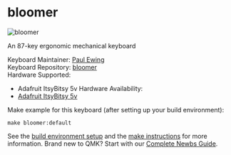 # bloomer

![bloomer](http://assets.cozykeys.xyz/images/keyboards/bloomer/bloomer-front_1600x1600.jpg)

An 87-key ergonomic mechanical keyboard

Keyboard Maintainer: [Paul Ewing](https://github.com/pcewing)  
Keyboard Repository: [bloomer](https://github.com/cozykeys/bloomer)  
Hardware Supported:
- Adafruit ItsyBitsy 5v
Hardware Availability:
- [Adafruit ItsyBitsy 5v](https://www.adafruit.com/product/3677)

Make example for this keyboard (after setting up your build environment):

    make bloomer:default

See the [build environment setup](https://docs.qmk.fm/#/getting_started_build_tools) and the [make instructions](https://docs.qmk.fm/#/getting_started_make_guide) for more information. Brand new to QMK? Start with our [Complete Newbs Guide](https://docs.qmk.fm/#/newbs).
